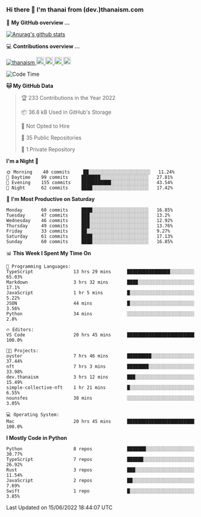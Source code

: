 ### Hi there 👋 I'm thanai from (dev.)thanaism.com

<!-- バッジ関連 -->
<!--
メイン：https://shields.io/category/social
GitHub view：https://github.com/antonkomarev/github-profile-views-counter
Qiita contributions：https://qiita.com/mikkame/items/f2c60d9caf8a8e38ec50
 -->

🍎 **My GitHub overview ...**

<!-- GitHubトロフィー -->
<!--
https://github.com/ryo-ma/github-profile-trophy
 -->

<!-- [![trophy](https://github-profile-trophy.vercel.app/?username=thanaism)](https://github.com/thanaism/thanaism) -->

<!-- GitHubステータス -->
<!--
https://github.com/anuraghazra/github-readme-stats
 -->

[![Anurag's github stats](https://github-readme-stats.vercel.app/api?username=thanaism&count_private=true&show_icons=true)](https://github.com/thanaism/thanaism)

<!-- [![ReadMe Card](https://github-readme-stats.vercel.app/api/pin/?username=thanaism&repo=thanaism)](https://github.com/thanaism/thanaism) -->

<!-- Skill icons -->
<!--
https://rahuldkjain.github.io/gh-profile-readme-generator/
 -->

💻 **Contributions overview ...**

<p align="left">

  <a href="https://github.com/thanaism/thanaism/">
    <img src="https://komarev.com/ghpvc/?username=thanaism" alt="thanaism" />
  </a>
  <a href="http://twitter.com/okinawa__noodle">
    <img height="20" src="https://img.shields.io/twitter/follow/okinawa__noodle?label=Twitter&logo=twitter&style=flat" />
  </a>
  <a href="https://github.com/thanaism">
    <img height="20" src="https://img.shields.io/github/followers/thanaism?label=follow&logo=github&style=flat" />
  </a>
  <!-- <a href="https://www.reddit.com/user/thanaism">
    <img height="20" src="https://img.shields.io/reddit/user-karma/combined/thanaism?label=Reddit&logo=reddit&style=flat" />
  </a>
  <a href="https://stackoverflow.com/users/5720201/thanaism">
    <img height="20" src="https://img.shields.io/stackexchange/stackoverflow/r/5720201?label=StackOverflow&logo=stack-overflow&style=flat" /> -->
  </a>
  <a href="http://qiita.com/thanai">
    <img height="20" src="https://qiita-badge.apiapi.app/s/thanai/posts.svg" />
  </a>
  <//qiita.com/thanai">
    <img height="20" src="https://qiita-badge.apiapi.app/s/thanai/contributions.svg" />
  </a>
</p>

<!--START_SECTION:waka-->
![Code Time](http://img.shields.io/badge/Code%20Time-0%20secs-blue)

**🐱 My GitHub Data** 

> 🏆 233 Contributions in the Year 2022
 > 
> 📦 36.8 kB Used in GitHub's Storage 
 > 
> 🚫 Not Opted to Hire
 > 
> 📜 35 Public Repositories 
 > 
> 🔑 1 Private Repository 
 > 
**I'm a Night 🦉** 

```text
🌞 Morning    40 commits     ██░░░░░░░░░░░░░░░░░░░░░░░   11.24% 
🌆 Daytime    99 commits     ███████░░░░░░░░░░░░░░░░░░   27.81% 
🌃 Evening    155 commits    ███████████░░░░░░░░░░░░░░   43.54% 
🌙 Night      62 commits     ████░░░░░░░░░░░░░░░░░░░░░   17.42%

```
📅 **I'm Most Productive on Saturday** 

```text
Monday       60 commits     ████░░░░░░░░░░░░░░░░░░░░░   16.85% 
Tuesday      47 commits     ███░░░░░░░░░░░░░░░░░░░░░░   13.2% 
Wednesday    46 commits     ███░░░░░░░░░░░░░░░░░░░░░░   12.92% 
Thursday     49 commits     ███░░░░░░░░░░░░░░░░░░░░░░   13.76% 
Friday       33 commits     ██░░░░░░░░░░░░░░░░░░░░░░░   9.27% 
Saturday     61 commits     ████░░░░░░░░░░░░░░░░░░░░░   17.13% 
Sunday       60 commits     ████░░░░░░░░░░░░░░░░░░░░░   16.85%

```


📊 **This Week I Spent My Time On** 

```text
💬 Programming Languages: 
TypeScript               13 hrs 29 mins      ████████████████░░░░░░░░░   65.03% 
Markdown                 3 hrs 32 mins       ████░░░░░░░░░░░░░░░░░░░░░   17.1% 
JavaScript               1 hr 5 mins         █░░░░░░░░░░░░░░░░░░░░░░░░   5.22% 
JSON                     44 mins             █░░░░░░░░░░░░░░░░░░░░░░░░   3.56% 
Python                   34 mins             ░░░░░░░░░░░░░░░░░░░░░░░░░   2.8%

🔥 Editors: 
VS Code                  20 hrs 45 mins      █████████████████████████   100.0%

🐱‍💻 Projects: 
oyster                   7 hrs 46 mins       █████████░░░░░░░░░░░░░░░░   37.44% 
nft                      7 hrs 3 mins        ████████░░░░░░░░░░░░░░░░░   33.98% 
dev.thanaism             3 hrs 12 mins       ███░░░░░░░░░░░░░░░░░░░░░░   15.49% 
simple-collective-nft    1 hr 21 mins        █░░░░░░░░░░░░░░░░░░░░░░░░   6.55% 
nounsfes                 38 mins             ░░░░░░░░░░░░░░░░░░░░░░░░░   3.05%

💻 Operating System: 
Mac                      20 hrs 45 mins      █████████████████████████   100.0%

```

**I Mostly Code in Python** 

```text
Python                   8 repos             ███████░░░░░░░░░░░░░░░░░░   30.77% 
TypeScript               7 repos             ██████░░░░░░░░░░░░░░░░░░░   26.92% 
Rust                     3 repos             ███░░░░░░░░░░░░░░░░░░░░░░   11.54% 
JavaScript               2 repos             ██░░░░░░░░░░░░░░░░░░░░░░░   7.69% 
Swift                    1 repo              █░░░░░░░░░░░░░░░░░░░░░░░░   3.85%

```



 Last Updated on 15/06/2022 18:44:07 UTC
<!--END_SECTION:waka-->
